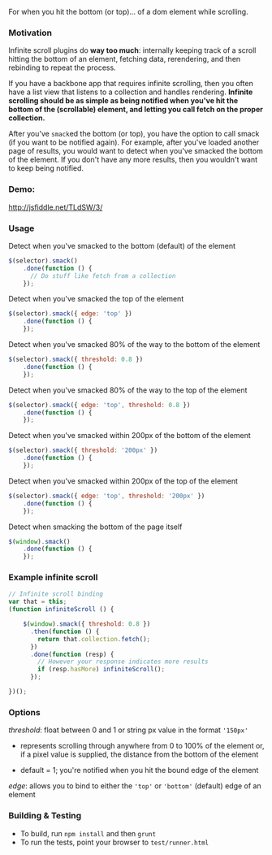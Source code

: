 For when you hit the bottom (or top)... of a dom element while scrolling.

### Motivation

Infinite scroll plugins do **way too much**:
internally keeping track of a scroll hitting the bottom of an element, fetching data,
rerendering, and then rebinding to repeat the process.

If you have a backbone app that requires infinite scrolling, then you often
have a list view that listens to a collection and handles rendering. **Infinite scrolling
should be as simple as being notified when you've hit the bottom of the (scrollable) element,
and letting you call fetch on the proper collection.**

After you've `smack`ed the bottom (or top), you have the option to call smack (if you want to be notified again).
For example, after you've loaded another page of results, you would want to detect when you've
smacked the bottom of the element. If you don't have any more results, then you wouldn't want to keep being notified.

### Demo:

http://jsfiddle.net/TLdSW/3/

### Usage

Detect when you've smacked to the bottom (default) of the element

```javascript
$(selector).smack()
    .done(function () {
      // Do stuff like fetch from a collection
    });
```

Detect when you've smacked the top of the element

```javascript
$(selector).smack({ edge: 'top' })
    .done(function () {
    });
```


Detect when you've smacked 80% of the way to the bottom of the element

```javascript
$(selector).smack({ threshold: 0.8 })
    .done(function () {
    });
```

Detect when you've smacked 80% of the way to the top of the element

```javascript
$(selector).smack({ edge: 'top', threshold: 0.8 })
    .done(function () {
    });
```

Detect when you've smacked within 200px of the bottom of the element

```javascript
$(selector).smack({ threshold: '200px' })
    .done(function () {
    });
```

Detect when you've smacked within 200px of the top of the element

```javascript
$(selector).smack({ edge: 'top', threshold: '200px' })
    .done(function () {
    });
```

Detect when smacking the bottom of the page itself

```javascript
$(window).smack()
    .done(function () {
    });
```

### Example infinite scroll
```javascript
// Infinite scroll binding
var that = this;
(function infiniteScroll () {

    $(window).smack({ threshold: 0.8 })
      .then(function () {
        return that.collection.fetch();
      })
      .done(function (resp) {
        // However your response indicates more results
        if (resp.hasMore) infiniteScroll();
      });

})();
```

### Options

*threshold*: float between 0 and 1 or string px value in the format `'150px'`

* represents scrolling through anywhere from 0 to 100% of the element or, if a pixel value is supplied,
the distance from the bottom of the element

* default = 1; you're notified when you hit the bound edge of the element

*edge*: allows you to bind to either the `'top'` or `'bottom'` (default) edge of an element

### Building & Testing

* To build, run `npm install` and then `grunt`
* To run the tests, point your browser to `test/runner.html`